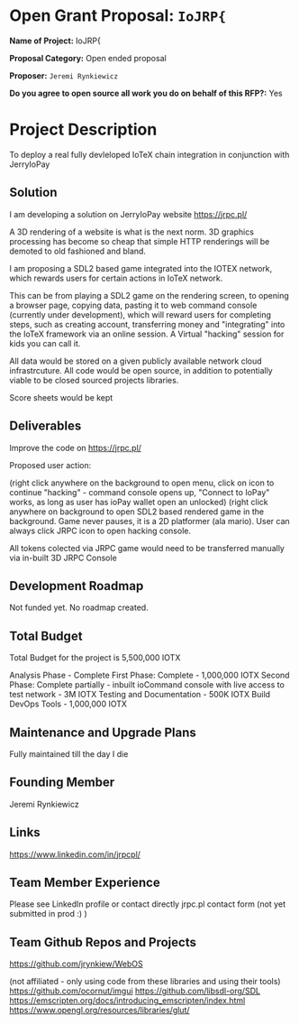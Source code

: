 
# Open Grant Proposal: `IoJRP{`

**Name of Project:** IoJRP{

**Proposal Category:** Open ended proposal

**Proposer:** `Jeremi Rynkiewicz`

**Do you agree to open source all work you do on behalf of this RFP?:** Yes

# Project Description

To deploy a real fully devleloped IoTeX chain integration in conjunction with JerryIoPay

## Solution

I am developing a solution on JerryIoPay website https://jrpc.pl/

A 3D rendering of a website is what is the next norm. 3D graphics processing has become so cheap that simple HTTP renderings will be demoted to old fashioned and bland.

I am proposing a SDL2 based game integrated into the IOTEX network, which rewards users for certain actions in IoTeX network.

This can be from playing a SDL2 game on the rendering screen, to opening a browser page, copying data, pasting it to web command console (currently under development), which will reward users for completing steps, such as creating account, transferring money and "integrating" into the IoTeX framework via an online session. A Virtual "hacking" session for kids you can call it.

All data would be stored on a given publicly available network cloud infrastrcuture.
All code would be open source, in addition to potentially viable to be closed sourced projects libraries.

Score sheets would be kept

## Deliverables

Improve the code on https://jrpc.pl/

Proposed user action:

(right click anywhere on the background to open menu, click on icon to continue "hacking" - command console opens up, "Connect to IoPay" works, as long as user has ioPay wallet open an unlocked)
(right click anywhere on background to open SDL2 based rendered game in the background. Game never pauses, it is a 2D platformer (ala mario). User can always click JRPC icon to open hacking console.

All tokens colected via JRPC game would need to be transferred manually via in-built 3D JRPC Console

## Development Roadmap

Not funded yet. No roadmap created.

## Total Budget

Total Budget for the project is 5,500,000 IOTX

Analysis Phase - Complete
First Phase: Complete - 1,000,000 IOTX
Second Phase: Complete partially - inbuilt ioCommand console with live access to test network - 3M IOTX
Testing and Documentation - 500K IOTX
Build DevOps Tools - 1,000,000 IOTX


## Maintenance and Upgrade Plans
Fully maintained till the day I die

## Founding Member
Jeremi Rynkiewicz

## Links

https://www.linkedin.com/in/jrpcpl/

## Team Member Experience

Please see LinkedIn profile or contact directly jrpc.pl contact form (not yet submitted in prod :) )

## Team Github Repos and Projects
https://github.com/jrynkiew/WebOS

(not affiliated - only using code from these libraries and using their tools)
https://github.com/ocornut/imgui
https://github.com/libsdl-org/SDL
https://emscripten.org/docs/introducing_emscripten/index.html
https://www.opengl.org/resources/libraries/glut/


